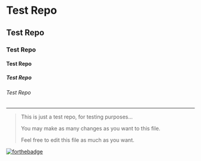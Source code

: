 # Test Repo
## Test Repo
### Test Repo
#### Test Repo
##### Test Repo
###### Test Repo
---
> This is just a test repo, for testing purposes...
> 
> You may make as many changes as you want to this file.
> 
> Feel free to edit this file as much as you want.

[![forthebadge](https://forthebadge.com/images/badges/warning,-this-contains_-plutonium.svg)](https://forthebadge.com)
